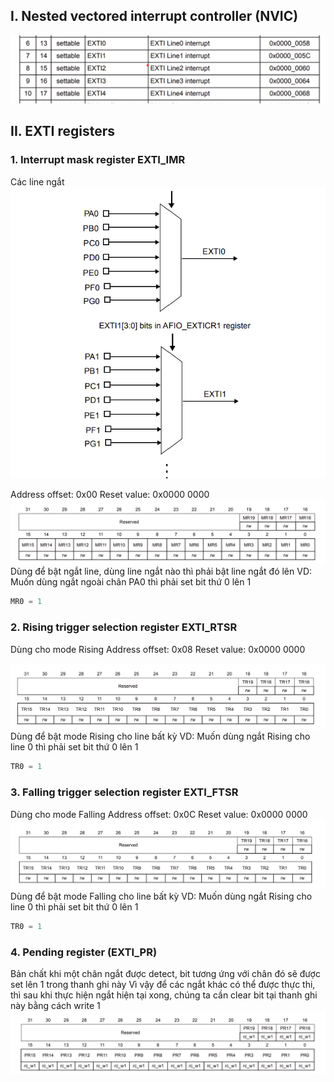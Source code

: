 ## I. Nested vectored interrupt controller (NVIC)

![Alt text](image/NVIC_01.png)

## II. EXTI registers
### 1. Interrupt mask register EXTI_IMR

Các line ngắt
![Alt text](image/NVIC_02.png)

Address offset: 0x00
Reset value: 0x0000 0000
![Alt text](image/NVIC_03.png)
Dùng để bật ngắt line, dùng line ngắt nào thì phải bật line ngắt đó lên
VD: Muốn dùng ngắt ngoài chân PA0 thì phải set bit thứ 0 lên 1
```cpp
MR0 = 1
```
### 2. Rising trigger selection register EXTI_RTSR
Dùng cho mode Rising
Address offset: 0x08
Reset value: 0x0000 0000

![alt text](image/image.png)
Dùng để bật mode Rising cho line bất kỳ
VD: Muốn dùng ngắt Rising cho line 0 thì phải set bit thứ 0 lên 1
```cpp
TR0 = 1
```
### 3. Falling trigger selection register EXTI_FTSR
Dùng cho mode Falling
Address offset: 0x0C
Reset value: 0x0000 0000
![alt text](image/image1.png)
Dùng để bật mode Falling cho line bất kỳ
VD: Muốn dùng ngắt Rising cho line 0 thì phải set bit thứ 0 lên 1
```cpp
TR0 = 1
```
### 4. Pending register (EXTI_PR)
Bản chất khi một chân ngắt được detect, bit tương ứng với chân đó sẽ được set lên 1 trong thanh ghi này
Vì vậy để các ngắt khác có thể được thực thi, thì sau khi thực hiện ngắt hiện tại xong, chúng ta cần clear
bit tại thanh ghi này bằng cách write 1
![alt text](image/image2.png)